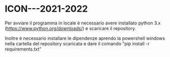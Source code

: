 # ICON---2021-2022

Per avviare il programma in locale è necessario avere installato python 3.x (https://www.python.org/downloads/) e scaricare il repository.

Inoltre è necessario installare le dipendenze aprendo la powershell windows nella cartella del repository scaricata e dare il comando "pip install -r requirements.txt"
